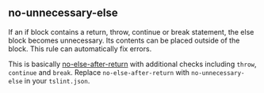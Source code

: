 ## no-unnecessary-else

If an if block contains a return, throw, continue or break statement, the else block becomes unnecessary. Its contents can be placed outside of the block. This rule can automatically fix errors.

This is basically [no-else-after-return](./no-else-after-return.md) with additional checks including `throw`, `continue` and `break`. Replace `no-else-after-return` with `no-unnecessary-else` in your `tslint.json`.
